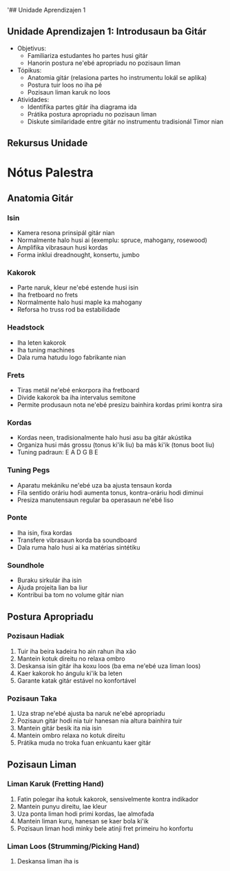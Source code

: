 '## Unidade Aprendizajen 1

## Unidade Aprendizajen 1: Introdusaun ba Gitár
- Objetivus:
  * Familiariza estudantes ho partes husi gitár
  * Hanorin postura ne'ebé apropriadu no pozisaun liman
- Tópikus:
  * Anatomia gitár (relasiona partes ho instrumentu lokál se aplika)
  * Postura tuir loos no iha pé 
  * Pozisaun liman karuk no loos
- Atividades:
  * Identifika partes gitár iha diagrama ida
  * Prátika postura apropriadu no pozisaun liman
  * Diskute similaridade entre gitár no instrumentu tradisionál Timor nian

## Rekursus Unidade

# Nótus Palestra

## Anatomia Gitár

### Isin
- Kamera resona prinsipál gitár nian
- Normalmente halo husi ai (exemplu: spruce, mahogany, rosewood)
- Amplifika vibrasaun husi kordas
- Forma inklui dreadnought, konsertu, jumbo

### Kakorok
- Parte naruk, kleur ne'ebé estende husi isin
- Iha fretboard no frets
- Normalmente halo husi maple ka mahogany
- Reforsa ho truss rod ba estabilidade

### Headstock
- Iha leten kakorok
- Iha tuning machines
- Dala ruma hatudu logo fabrikante nian

### Frets
- Tiras metál ne'ebé enkorpora iha fretboard
- Divide kakorok ba iha intervalus semitone
- Permite produsaun nota ne'ebé presizu bainhira kordas primi kontra sira

### Kordas
- Kordas neen, tradisionalmente halo husi asu ba gitár akústika
- Organiza husi más grossu (tonus ki'ik liu) ba más ki'ik (tonus boot liu)
- Tuning padraun: E A D G B E

### Tuning Pegs
- Aparatu mekániku ne'ebé uza ba ajusta tensaun korda
- Fila sentido oráriu hodi aumenta tonus, kontra-oráriu hodi diminui
- Presiza manutensaun regular ba operasaun ne'ebé liso

### Ponte
- Iha isin, fixa kordas
- Transfere vibrasaun korda ba soundboard
- Dala ruma halo husi ai ka matérias sintétiku

### Soundhole
- Buraku sirkulár iha isin
- Ajuda projeita lian ba liur
- Kontribui ba tom no volume gitár nian

## Postura Apropriadu

### Pozisaun Hadiak
1. Tuir iha beira kadeira ho ain rahun iha xão
2. Mantein kotuk direitu no relaxa ombro
3. Deskansa isin gitár iha koxu loos (ba ema ne'ebé uza liman loos)
4. Kaer kakorok ho ángulu ki'ik ba leten
5. Garante katak gitár estável no konfortável

### Pozisaun Taka
1. Uza strap ne'ebé ajusta ba naruk ne'ebé apropriadu
2. Pozisaun gitár hodi nia tuir hanesan nia altura bainhira tuir
3. Mantein gitár besik ita nia isin
4. Mantein ombro relaxa no kotuk direitu
5. Prátika muda no troka fuan enkuantu kaer gitár

## Pozisaun Liman

### Liman Karuk (Fretting Hand)
1. Fatin polegar iha kotuk kakorok, sensivelmente kontra indikador
2. Mantein punyu direitu, lae kleur
3. Uza ponta liman hodi primi kordas, lae almofada
4. Mantein liman kuru, hanesan se kaer bola ki'ik
5. Pozisaun liman hodi minky bele atinji fret primeiru ho konfortu

### Liman Loos (Strumming/Picking Hand)
1. Deskansa liman iha is